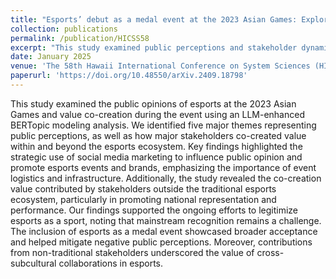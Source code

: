 ```yaml
---
title: "Esports’ debut as a medal event at the 2023 Asian Games: Exploring public perceptions with BERTopic and GPT-4 topic fine-tuning"
collection: publications
permalink: /publication/HICSS58
excerpt: "This study examined public perceptions and stakeholder dynamics of esports at the 2023 Asian Games through LLM-enhanced topic modeling. The findings revealed that while esports' inclusion as a medal event helped legitimize competitive gaming, strategic social media marketing and cross-subcultural collaborations were crucial for building mainstream acceptance. This study provides valuable insights into how major sporting events can effectively integrate esports while managing public perception and stakeholder engagement."
date: January 2025
venue: 'The 58th Hawaii International Conference on System Sciences (HICSS), Big Island, HI'
paperurl: 'https://doi.org/10.48550/arXiv.2409.18798'
---
```


This study examined the public opinions of esports at the 2023 Asian Games and value co-creation during the event using an LLM-enhanced BERTopic modeling analysis. We identified five major themes representing public perceptions, as well as how major stakeholders co-created value within and beyond the esports ecosystem. Key findings highlighted the strategic use of social media marketing to influence public opinion and promote esports events and brands, emphasizing the importance of event logistics and infrastructure. Additionally, the study revealed the co-creation value contributed by stakeholders outside the traditional esports ecosystem, particularly in promoting national representation and performance. Our findings supported the ongoing efforts to legitimize esports as a sport, noting that mainstream recognition remains a challenge. The inclusion of esports as a medal event showcased broader acceptance and helped mitigate negative public perceptions. Moreover, contributions from non-traditional stakeholders underscored the value of cross-subcultural collaborations in esports.
